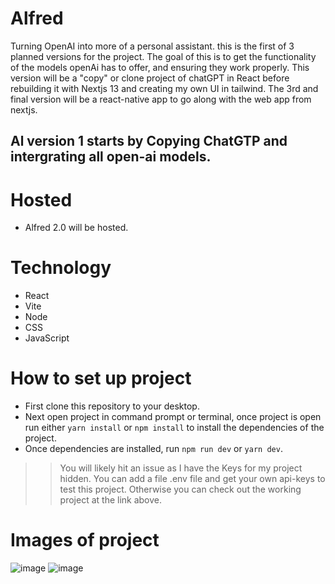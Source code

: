 # Alfred
Turning OpenAI into more of a personal assistant. this is the first of 3 planned versions for the project. The goal of this is to get the functionality of the models openAi has to offer, and ensuring they work properly. This version will be a "copy" or clone project of chatGPT in React before rebuilding it with Nextjs 13 and creating my own UI in tailwind. The 3rd and final version will be a react-native app to go along with the web app from nextjs.

## Al version 1 starts by Copying ChatGTP and intergrating all open-ai models.
# Hosted
- Alfred 2.0 will be hosted.

# Technology
- React
- Vite
- Node
- CSS
- JavaScript

# How to set up project
- First clone this repository to your desktop. 
- Next open project in command prompt or terminal, once project is open run either `yarn install` or `npm install` to install the dependencies of the project.
- Once dependencies are installed, run `npm run dev` or `yarn dev`.

>> You will likely hit an issue as I have the Keys for my project hidden.
>> You can add a file .env file and get your own api-keys to test this project.
>> Otherwise you can check out the working project at the link above.

# Images of project
![image](https://user-images.githubusercontent.com/65512131/227400077-dc2d4ebb-f325-4cb3-8787-f35d043845a4.png)
![image](https://user-images.githubusercontent.com/65512131/227400124-908c6dc0-a5b9-4fb2-800c-72e01f9bf40e.png)

